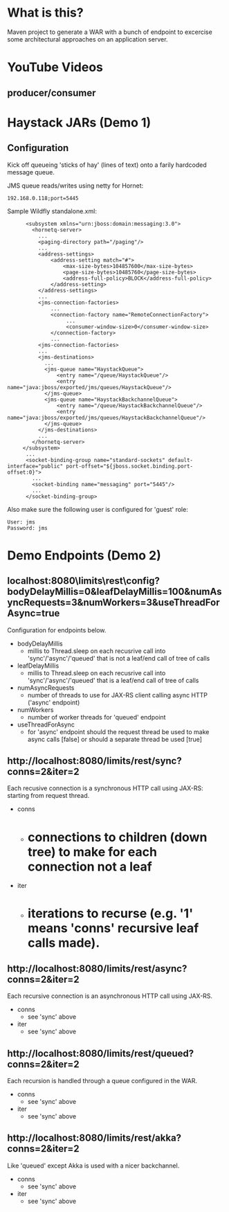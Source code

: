 # What is this?

Maven project to generate a WAR with a bunch of endpoint to excercise some architectural approaches on an application server.

# YouTube Videos

## producer/consumer

# Haystack JARs (Demo 1)

## Configuration

Kick off queueing 'sticks of hay' (lines of text) onto a farily hardcoded message queue.

JMS queue reads/writes using netty for Hornet:

    192.168.0.118;port=5445

Sample Wildfly standalone.xml:

          <subsystem xmlns="urn:jboss:domain:messaging:3.0">
            <hornetq-server>
              ...
              <paging-directory path="/paging"/>
              ...
              <address-settings>
                  <address-setting match="#">
                      <max-size-bytes>104857600</max-size-bytes>
                      <page-size-bytes>10485760</page-size-bytes>
                      <address-full-policy>BLOCK</address-full-policy>
                  </address-setting>
              </address-settings>
              ...
              <jms-connection-factories>
                  ...
                  <connection-factory name="RemoteConnectionFactory">
                       ...
                       <consumer-window-size>0</consumer-window-size>
                  </connection-factory>
                  ...
              <jms-connection-factories>
              ...
              <jms-destinations>
                ...
                <jms-queue name="HaystackQueue">
                    <entry name="/queue/HaystackQueue"/>
                    <entry name="java:jboss/exported/jms/queues/HaystackQueue"/>
                </jms-queue>
                <jms-queue name="HaystackBackchannelQueue">
                    <entry name="/queue/HaystackBackchannelQueue"/>
                    <entry name="java:jboss/exported/jms/queues/HaystackBackchannelQueue"/>
                </jms-queue>
              </jms-destinations>
              ...
            </hornetq-server>
         </subsystem>
          ...
          <socket-binding-group name="standard-sockets" default-interface="public" port-offset="${jboss.socket.binding.port-offset:0}">
            ...
            <socket-binding name="messaging" port="5445"/>
            ...
          </socket-binding-group>
          
Also make sure the following user is configured for 'guest' role:

    User: jms
    Password: jms

# Demo Endpoints (Demo 2)

## localhost:8080\limits\rest\config?bodyDelayMillis=0&leafDelayMillis=100&numAsyncRequests=3&numWorkers=3&useThreadForAsync=true

Configuration for endpoints below.

* bodyDelayMillis
  * millis to Thread.sleep on each recusrive call into 'sync'/'async'/'queued' that is not a leaf/end call of tree of calls
* leafDelayMillis
  * millis to Thread.sleep on each recusrive call into 'sync'/'async'/'queued' that is a leaf/end call of tree of calls
* numAsyncRequests
  * number of threads to use for JAX-RS client calling async HTTP ('async' endpoint)
* numWorkers
  * number of worker threads for 'queued' endpoint
* useThreadForAsync
  * for 'async' endpoint should the request thread be used to make async calls [false] or should a separate thread be used [true]

## http://localhost:8080/limits/rest/sync?conns=2&iter=2

Each recusive connection is a synchronous HTTP call using JAX-RS: starting from request thread.

* conns
  * # connections to children (down tree) to make for each connection not a leaf
* iter
  * # iterations to recurse (e.g. '1' means 'conns' recursive leaf calls made).

## http://localhost:8080/limits/rest/async?conns=2&iter=2

Each recursive connection is an asynchronous HTTP call using JAX-RS.

* conns
  * see 'sync' above
* iter
  * see 'sync' above

## http://localhost:8080/limits/rest/queued?conns=2&iter=2

Each recursion is handled through a queue configured in the WAR.

* conns
  * see 'sync' above
* iter
  * see 'sync' above

## http://localhost:8080/limits/rest/akka?conns=2&iter=2

Like 'queued' except Akka is used with a nicer backchannel.
           
* conns
  * see 'sync' above
* iter
  * see 'sync' above
  

